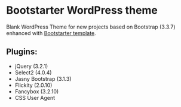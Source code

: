 # Bootstarter WordPress theme

Blank WordPress Theme for new projects based on Bootstrap (3.3.7) enhanced with [Bootstarter template](https://github.com/alexweblab/bootstarter).

## Plugins:
* jQuery (3.2.1)
* Select2 (4.0.4)
* Jasny Bootstrap (3.1.3)
* Flickity (2.0.10)
* Fancybox (3.2.10)
* CSS User Agent
